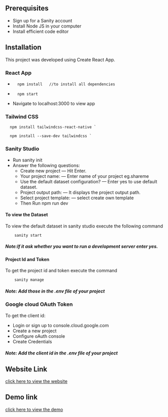 
## Prerequisites
+ Sign up for a Sanity account
+ Install Node JS in your computer
+ Install efficient code editor

## Installation
This project was developed using Create React App.
### React App
+       npm install   //to install all dependencies
+       npm start
+ Navigate to localhost:3000 to view app

### Tailwind CSS
      npm install tailwindcss-react-native `

      npm install --save-dev tailwindcss `

### Sanity Studio
+ Run       sanity init 
+ Answer the following questions:
  - Create new project — Hit Enter.
  - Your project name: — Enter name of your project eg.shareme
  - Use the default dataset configuration? — Enter yes to use default dataset.
  - Project output path: — It displays the project output path.
  - Select project template: — select create own template 
  - Then Run        npm run dev
  
  
#### To view the Dataset

To view the default dataset in sanity studio execute the following command

        sanity start
        
##### Note:If it ask whether you want to run a development server enter yes.

####  Project Id and Token

To get the project id and token execute the command

        sanity manage

##### Note: Add those in the .env file of your project

### Google cloud OAuth Token

To get the client id:

+ Login or sign up  to console.cloud.google.com
+ Create a new project
+ Configure oAuth console
+ Create Credentials 

##### Note: Add the client id in the .env file of your project     

## Website Link
[click here to view the website](https://devs-shareme-jsm.netlify.app/login)

## Demo link
[click here to view the demo](https://drive.google.com/file/d/1PsgwwjXloFOMI4ra0EGHqK_9VHP0WFCu/view?usp=sharing)
